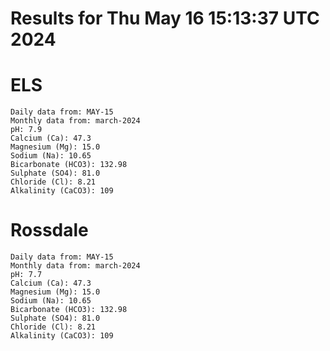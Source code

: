 # Results for Thu May 16 15:13:37 UTC 2024
# ELS
```
Daily data from: MAY-15
Monthly data from: march-2024
pH: 7.9
Calcium (Ca): 47.3
Magnesium (Mg): 15.0
Sodium (Na): 10.65
Bicarbonate (HCO3): 132.98
Sulphate (SO4): 81.0
Chloride (Cl): 8.21
Alkalinity (CaCO3): 109
```
# Rossdale
```
Daily data from: MAY-15
Monthly data from: march-2024
pH: 7.7
Calcium (Ca): 47.3
Magnesium (Mg): 15.0
Sodium (Na): 10.65
Bicarbonate (HCO3): 132.98
Sulphate (SO4): 81.0
Chloride (Cl): 8.21
Alkalinity (CaCO3): 109
```
